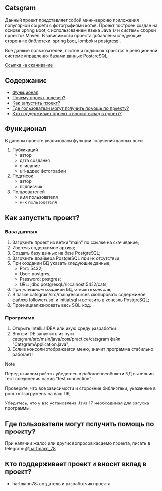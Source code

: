 Catsgram
---
Данный проект представляет собой мини-версию приложения популярной соцсети с фотографиями котов.
Проект построен создан на основе Spring Boot, с использованием языка Java 17 и системы сборки проектов Maven. 
В зависимости проекта добавлены следующие сторонние библотеки: spring boot, lombok и postgresql.

Все данные пользователей, постов и подписок хранятся в реляционной системе управления базами данных PostgreSQL.

[Ссылка на скачивание](https://github.com/hartmann78/films-library-final/archive/refs/heads/main.zip)

## Содержание

- [Функционал](#функционал)
- [Почему проект полезен?](#почему-проект-полезен)
- [Как запустить проект?](#как-запустить-проект)
- [Где пользователи могут получить помощь по проекту?](#где-пользователи-могут-получить-помощь-по-проекту)
- [Кто поддерживает проект и вносит вклад в проект?](#кто-поддерживает-проект-и-вносит-вклад-в-проект)

## Функционал

В данном проекте реализованы функции получения данных всех:
1. Публикаций
   - автор
   - дата создания
   - описание
   - url-адрес фотографии
2. Подписок
   - автор
   - подписчик 
3. Пользователей
   - имя пользователя
   - ник пользователя

## Как запустить проект?
### База данных
1. Загрузить проект из ветки "main" по ссылке на скачивание;
2. Извлечь содержимое архива;
3. Создать базу данных на базе PostgreSQL;
4. Загрузить драйвера PostgreSQL при их отсутствии;
5. При создании БД указать следующие данные;
   - Port: 5432;
   - User: postgres;
   - Password: postgres;
   - URL: jdbc:postgresql://localhost:5432/cats;
6. При успешном создании БД, открыть консоль;
7. В папке catsgram/src/main/resources скопировать содержимое файлов followers.sql и initial.sql и вставить в консоль PostgreSQL;
8. Проинициализировать весь SQL-код.
### Программа
1. Открыть IntelliJ IDEA или иную среду разработки;
2. Внутри IDE запустить из пути catsgram/src/main/java/com/practice/catsgram файл "CatsgramApplication.java";
3. Если в консоли отображается меню, значит программа стабильно работает!

> [!NOTE]
> Перед началом работы убедитесь в работоспособности БД выполнив тест соединения нажав "test connection";
> 
> Проверьте, что все зависимости и сторонние библиотеки, указанные в pom.xml загружены на ваш ПК;
> 
> Убедитесь, что у вас установлена Java 17, необходимая для запуска программы.

## Где пользователи могут получить помощь по проекту?

При наличии жалоб или других вопросов касаемо проекта, писать в telegram: [@hartmann_78](https://t.me/hartmann_78)

## Кто поддерживает проект и вносит вклад в проект?

- hartmann78: создатель и разработчик проекта.
